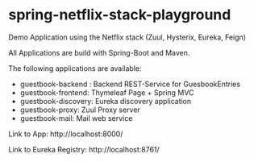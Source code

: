 # spring-netflix-stack-playground
Demo Application using the Netflix stack (Zuul, Hysterix, Eureka, Feign)

All Applications are build with Spring-Boot and Maven. 

The following applications are available:

- guestbook-backend : Backend REST-Service for GuesbookEntries
- guestbook-frontend: Thymeleaf Page + Spring MVC 
- guestbook-discovery: Eureka discovery application
- guestbook-proxy: Zuul Proxy server
- guestbook-mail: Mail web service 

Link to App:
http://localhost:8000/

Link to Eureka Registry:
http://localhost:8761/


